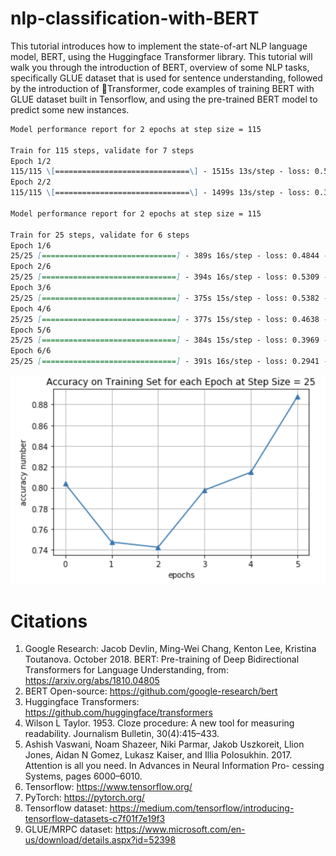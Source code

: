 # nlp-classification-with-BERT

This tutorial introduces how to implement the state-of-art NLP language model, BERT, using the Huggingface Transformer library. This tutorial will walk you through the introduction of BERT, overview of some NLP tasks, specifically GLUE dataset that is used for sentence understanding, followed by the introduction of 🤗Transformer, code examples of training BERT with GLUE dataset built in Tensorflow, and using the pre-trained BERT model to predict some new instances.


```markdown
Model performance report for 2 epochs at step size = 115

Train for 115 steps, validate for 7 steps
Epoch 1/2
115/115 \[==============================\] - 1515s 13s/step - loss: 0.5822 - accuracy: 0.6933 - val_loss: 0.4512 - val_accuracy: 0.7917
Epoch 2/2
115/115 \[==============================\] - 1499s 13s/step - loss: 0.3312 - accuracy: 0.8550 - val_loss: 0.4058 - val_accuracy: 0.8309

Model performance report for 2 epochs at step size = 115

Train for 25 steps, validate for 6 steps
Epoch 1/6
25/25 [==============================] - 389s 16s/step - loss: 0.4844 - accuracy: 0.8037 - val_loss: 0.5792 - val_accuracy: 0.7318
Epoch 2/6
25/25 [==============================] - 394s 16s/step - loss: 0.5309 - accuracy: 0.7475 - val_loss: 0.5240 - val_accuracy: 0.7578
Epoch 3/6
25/25 [==============================] - 375s 15s/step - loss: 0.5382 - accuracy: 0.7425 - val_loss: 0.4910 - val_accuracy: 0.7839
Epoch 4/6
25/25 [==============================] - 377s 15s/step - loss: 0.4638 - accuracy: 0.7975 - val_loss: 0.4382 - val_accuracy: 0.8047
Epoch 5/6
25/25 [==============================] - 384s 15s/step - loss: 0.3969 - accuracy: 0.8147 - val_loss: 0.4756 - val_accuracy: 0.7995
Epoch 6/6
25/25 [==============================] - 391s 16s/step - loss: 0.2941 - accuracy: 0.8875 - val_loss: 0.4644 - val_accuracy: 0.7969
```
![bertperformance](bertperformance.png)

# Citations
1. Google Research: Jacob Devlin, Ming-Wei Chang, Kenton Lee, Kristina Toutanova. October 2018. BERT: Pre-training of Deep Bidirectional Transformers for Language Understanding, from: https://arxiv.org/abs/1810.04805
2. BERT Open-source: https://github.com/google-research/bert
3. Huggingface Transformers: https://github.com/huggingface/transformers
4. Wilson L Taylor. 1953. Cloze procedure: A new tool for measuring readability. Journalism Bulletin, 30(4):415–433.
5. Ashish Vaswani, Noam Shazeer, Niki Parmar, Jakob Uszkoreit, Llion Jones, Aidan N Gomez, Lukasz Kaiser, and Illia Polosukhin. 2017. Attention is all you need. In Advances in Neural Information Pro- cessing Systems, pages 6000–6010.
6. Tensorflow: https://www.tensorflow.org/
7. PyTorch: https://pytorch.org/
8. Tensorflow dataset: https://medium.com/tensorflow/introducing-tensorflow-datasets-c7f01f7e19f3
9. GLUE/MRPC dataset: https://www.microsoft.com/en-us/download/details.aspx?id=52398
